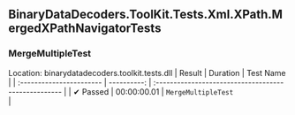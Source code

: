 ## BinaryDataDecoders.ToolKit.Tests.Xml.XPath.MergedXPathNavigatorTests

### MergeMultipleTest
 Location: binarydatadecoders.toolkit.tests.dll
| Result                   | Duration    | Test Name                                            |
| :----------------------- | ----------: | :--------------------------------------------------- |
|  ✔ Passed               | 00:00:00.01 | `MergeMultipleTest                                 ` |

